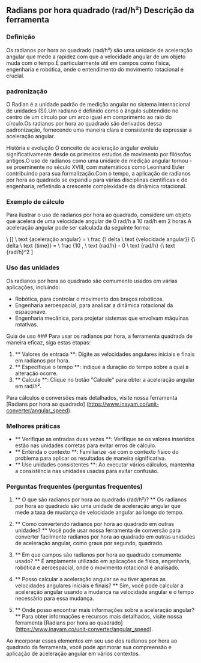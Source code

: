 ## Radians por hora quadrado (rad/h²) Descrição da ferramenta

### Definição
Os radianos por hora ao quadrado (rad/h²) são uma unidade de aceleração angular que mede a rapidez com que a velocidade angular de um objeto muda com o tempo.É particularmente útil em campos como física, engenharia e robótica, onde o entendimento do movimento rotacional é crucial.

### padronização
O Radian é a unidade padrão de medição angular no sistema internacional de unidades (SI).Um radiano é definido como o ângulo subtendido no centro de um círculo por um arco igual em comprimento ao raio do círculo.Os radianos por hora ao quadrado são derivados dessa padronização, fornecendo uma maneira clara e consistente de expressar a aceleração angular.

História e evolução
O conceito de aceleração angular evoluiu significativamente desde os primeiros estudos de movimento por filósofos antigos.O uso de radianos como uma unidade de medição angular tornou -se proeminente no século XVIII, com matemáticos como Leonhard Euler contribuindo para sua formalização.Com o tempo, a aplicação de radianos por hora ao quadrado se expandiu para várias disciplinas científicas e de engenharia, refletindo a crescente complexidade da dinâmica rotacional.

### Exemplo de cálculo
Para ilustrar o uso de radianos por hora ao quadrado, considere um objeto que acelera de uma velocidade angular de 0 rad/h a 10 rad/h em 2 horas.A aceleração angular pode ser calculada da seguinte forma:

\ [[
\ text {aceleração angular} = \ frac {\ delta \ text {velocidade angular}} {\ delta \ text {time}} = \ frac {10 \, \ text {rad/h} - 0 \ text {rad/h} {\ text {rad/h}^2
\]

### Uso das unidades
Os radianos por hora ao quadrado são comumente usados ​​em várias aplicações, incluindo:
- Robótica, para controlar o movimento dos braços robóticos.
- Engenharia aeroespacial, para analisar a dinâmica rotacional da espaçonave.
- Engenharia mecânica, para projetar sistemas que envolvam máquinas rotativas.

Guia de uso ###
Para usar os radianos por hora, a ferramenta quadrada de maneira eficaz, siga estas etapas:
1. ** Valores de entrada **: Digite as velocidades angulares iniciais e finais em radianos por hora.
2. ** Especifique o tempo **: indique a duração do tempo sobre a qual a alteração ocorre.
3. ** Calcule **: Clique no botão "Calcule" para obter a aceleração angular em rad/h².

Para cálculos e conversões mais detalhados, visite nossa ferramenta [Radians por hora ao quadrado] (https://www.inayam.co/unit-converter/angular_speed).

### Melhores práticas
- ** Verifique as entradas duas vezes **: Verifique se os valores inseridos estão nas unidades corretas para evitar erros de cálculo.
- ** Entenda o contexto **: Familiarize -se com o contexto físico do problema para aplicar os resultados de maneira significativa.
- ** Use unidades consistentes **: Ao executar vários cálculos, mantenha a consistência nas unidades usadas para evitar confusão.

### Perguntas frequentes (perguntas frequentes)

1. ** O que são radianos por hora ao quadrado (rad/h²)? **
Os radianos por hora ao quadrado são uma unidade de aceleração angular que mede a taxa de mudança de velocidade angular ao longo do tempo.

2. ** Como convertendo radianos por hora ao quadrado em outras unidades? **
Você pode usar nossa ferramenta de conversão para converter facilmente radianos por hora ao quadrado em outras unidades de aceleração angular, como graus por segundo, quadrado.

3. ** Em que campos são radianos por hora ao quadrado comumente usado? **
É amplamente utilizado em aplicações de física, engenharia, robótica e aeroespacial, onde o movimento rotacional é analisado.

4. ** Posso calcular a aceleração angular se eu tiver apenas as velocidades angulares iniciais e finais? **
Sim, você pode calcular a aceleração angular usando a mudança na velocidade angular e o tempo necessário para essa mudança.

5. ** Onde posso encontrar mais informações sobre a aceleração angular? **
Para obter informações e recursos mais detalhados, visite nossa ferramenta [Radians por hora ao quadrado] (https://www.inayam.co/unit-converter/angular_speed).

Ao incorporar esses elementos em seu uso dos radianos por hora ao quadrado da ferramenta, você pode aprimorar sua compreensão e aplicação de aceleração angular em vários contextos.